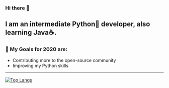 ### Hi there 👋

## I am an intermediate Python🐍 developer, also learning Java☕.

### 🎉 My Goals for 2020 are:
- Contributing more to the open-source community
- Improving my Python skills

---

[![Top Langs](https://github-readme-stats.vercel.app/api/top-langs/?username=marzeq&layout=compact)](https://github.com/anuraghazra/github-readme-stats)

